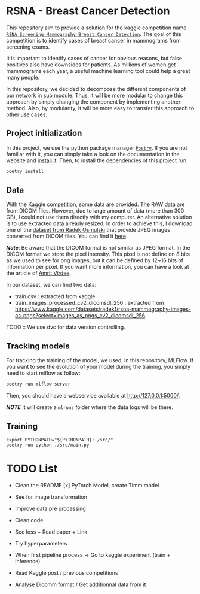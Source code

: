 # RSNA - Breast Cancer Detection 

This repository aim to provide a solution for the kaggle competition name [`RSNA Screening Mammography Breast Cancer Detection`](https://www.kaggle.com/competitions/rsna-breast-cancer-detection). The goal of this competition is to identify cases of breast cancer in mammograms from screening exams. 

It is important to identify cases of cancer for obvious reasons, but false positives also have downsides for patients. As millions of women get mammograms each year, a useful machine learning tool could help a great many people.

In this repository, we decided to decompose the different components of our network in sub module. Thus, it will be more modular to change this approach by simply changing the component by implementing another method. Also, by modularity, it will be more easy to transfer this approach to other use cases.

## Project initialization

In this project, we use the python package manager [`Poetry`](https://python-poetry.org/). If you are not familiar with it, you can simply take a look on the documentation in the website and [install it](https://python-poetry.org/docs/#installing-with-the-official-installer). Then, to install the dependencies of this project run:

```bash
poetry install
```

## Data

With the Kaggle competition, some data are provided. The RAW data are from DICOM files. However, due to large amount of data (more than 300 GB), I could not use them directly with my computer. An alternative solution is to use extracted data already resized. In order to achieve this, I download one of the [dataset from Radek Osmulski](https://www.kaggle.com/competitions/rsna-breast-cancer-detection/discussion/369282) that provide JPEG images converted from DICOM files. You can find it [here](https://www.kaggle.com/datasets/radek1/rsna-mammography-images-as-pngs?select=images_as_pngs_cv2_dicomsdl_256).

*__Note__*: Be aware that the DICOM format is not similar as JPEG format. In the DICOM format we store the pixel intensity. This pixel is not define on 8 bits as we used to see for png images, but it can be defined by 12~16 bits of information per pixel. If you want more information, you can have a look at the article of [Amrit Virdee](https://towardsdatascience.com/a-matter-of-grayscale-understanding-dicom-windows-1b44344d92bd).


In our dataset, we can find two data:
- train.csv : extracted from kaggle
- train_images_processed_cv2_dicomsdl_256 : extracted from https://www.kaggle.com/datasets/radek1/rsna-mammography-images-as-pngs?select=images_as_pngs_cv2_dicomsdl_256


TODO :: We use dvc for data version controlling.

## Tracking models

For tracking the training of the model, we used, in this repository, MLFlow. If you want to see the evolution of your model during the training, you simply need to start mlflow as follow:

```bash
poetry run mlflow server
```

Then, you should have a webservice available at http://127.0.0.1:5000/.

*__NOTE__* It will create a `mlruns` folder where the data logs will be there.
 

## Training 



```
export PYTHONPATH="${PYTHONPATH}:./src/"
poetry run python ./src/main.py
```


# TODO List

- Clean the README
[x] PyTorch Model, create Timm model
- See for image transformation 
- Improve data pre processing 
- Clean code
- See loss + Read paper + Link
- Try hyperparameters

- When first pipeline process -> Go to kaggle experiment (train + inference)
- Read Kaggle post / previous competitions 

- Analyse Dicomm format / Get additionnal data from it



